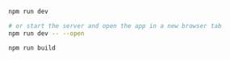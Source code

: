 
```bash
npm run dev

# or start the server and open the app in a new browser tab
npm run dev -- --open
```

```bash
npm run build
```
